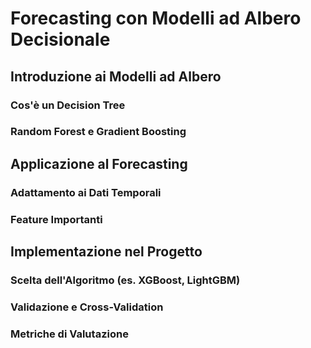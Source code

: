 # Forecasting con Modelli ad Albero Decisionale

## Introduzione ai Modelli ad Albero

### Cos'è un Decision Tree
### Random Forest e Gradient Boosting

## Applicazione al Forecasting

### Adattamento ai Dati Temporali
### Feature Importanti

## Implementazione nel Progetto

### Scelta dell'Algoritmo (es. XGBoost, LightGBM)
### Validazione e Cross-Validation
### Metriche di Valutazione
